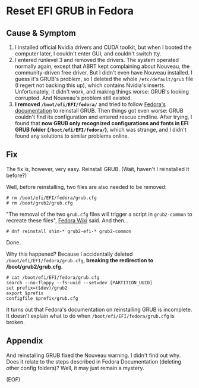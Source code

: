 # Reset EFI GRUB in Fedora

## Cause & Symptom

1. I installed official Nvidia drivers and CUDA toolkit, but when I booted the computer later, I couldn't enter GUI, and couldn't switch tty.
2. I entered runlevel 3 and removed the drivers. The system operated normally again, except that ABRT kept complaining about Nouveau, the community-driven free driver. But I didn't even have Nouveau installed. I guess it's GRUB's problem, so I deleted the whole `/etc/default/grub` file (I regert not backing this up), which contains Nvidia's inserts. Unfortunately, it didn't work, and making things worse: GRUB's looking corrupted. And Nouveau's problem still existed.
3.  **I removed `/boot/efi/EFI/fedora/`** and tried to follow [Fedora's documentation](https://docs.fedoraproject.org/en-US/fedora/latest/system-administrators-guide/kernel-module-driver-configuration/Working_with_the_GRUB_2_Boot_Loader/#sec-Reinstalling_GRUB_2) to reinstall GRUB. Then things got even worse: GRUB couldn't find its configuration and entered rescue cmdline. After trying, I found that **now GRUB only recognized configurations and fonts in EFI GRUB folder (`/boot/efi/EFI/fedora/`)**, which was strange, and I didn't found any solutions to similar problems online.

## Fix

The fix is, however, very easy. Reinstall GRUB. (Wait, haven't I reinstalled it before?)

Well, before reinstalling, two files are also needed to be removed:

```
# rm /boot/efi/EFI/fedora/grub.cfg
# rm /boot/grub2/grub.cfg
```

"The removal of the two `grub.cfg` files will trigger a script in `grub2-common` to recreate these files", [Fedora Wiki](https://fedoraproject.org/wiki/GRUB_2#Instructions_for_UEFI-based_systems) said. And then...

```
# dnf reinstall shim-* grub2-efi-* grub2-common
```

Done.

Why this happened? Because I accidentally deleted `/boot/efi/EFI/fedora/grub.cfg`, **breaking the redirection to /boot/grub2/grub.cfg**.

```
# cat /boot/efi/EFI/fedora/grub.cfg
search --no-floppy --fs-uuid --set=dev [PARTITION_UUID]
set prefix=($dev)/grub2
export $prefix
configfile $prefix/grub.cfg
```

It turns out that Fedora's documentation on reinstalling GRUB is incomplete. It doesn't explain what to do when `/boot/efi/EFI/fedora/grub.cfg` is broken.

## Appendix

And reinstalling GRUB fixed the Nouveau warning. I didn't find out why. Does it relate to the steps described in Fedora Documentation (deleting other config folders)? Well, it may just remain a mystery.

(EOF)
